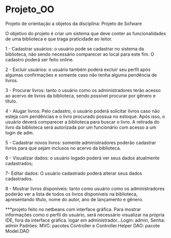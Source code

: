 # Projeto_OO
Projeto de orientação a objetos da disciplina: Projeto de Sofware

O objetivo do projeto é criar um sistema que deve conter as funcionalidades de uma biblioteca e que traga praticidade ao leitor.

1 - Cadastrar usuários: o usuário pode se cadastrar no sistema da biblioteca, não sendo necessário comparecer ao local para este fim. O cadastro poderá ser feito online.

2 - Excluir usuários: o usuário também poderá excluir seu perfil após algumas confirmações e somente caso não tenha alguma pendência de livros.

3 - Procurar livros: tanto o usuário como os administradores terão acesso ao acervo de livros da biblioteca, sendo possível procurar por gênero e título.

4 - Alugar livros: Pelo cadastro, o usuário poderá solicitar livros caso não esteja com pendências e o livro procurado possua no estoque. Após isso, o usuário deverá comparecer a biblioteca para buscar o livro. A retirada do livro da biblioteca será autorizada por um funcionário com acesso a um login de adm.

5 - Cadastrar novos livros: somente administradores poderão cadastrar livros para que sejam inclusos no acervo da biblioteca.

6 - Visualizar dados: o usuário logado poderá ver seus dados atualmente cadastrados;

7- Editar dados: O usuário cadastrado poderá alterar seus dados cadastrados.

8 - Mostrar livros disponíveis: tanto como usuário como os administradores poderão ver a lista de todos os livros disponíveis na biblioteca, apresentando título, nome do autor, ano de lançamento e gênero.

***projeto feito no netbeans com interface gráfica. Para mostrar informações como o perfil do usuário, será necessário visualizar na própria IDE, fora da interface gráfica.
logar em administrador...Login: admin, Senha: admin
Padrões: MVC: pacotes Controller e Controller.Helper
         DAO: pacote Model.DAO

